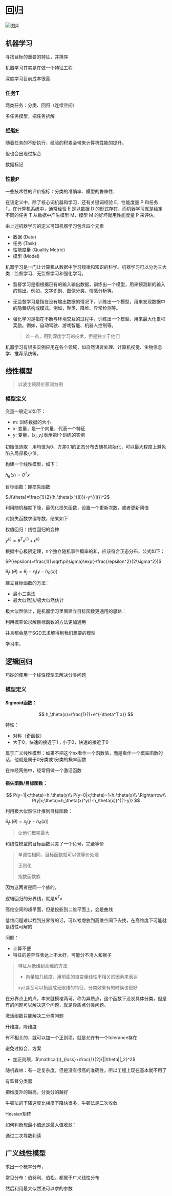 # 回归



![图片](https://cdn.jsdelivr.net/gh/davidliuk/images@master/blog/640.jpeg)



## 机器学习

寻找目标的重要的特征，并排序

机器学习其实是在做一个特征工程

深度学习目前成本很高



### 任务T

两类任务：分类、回归（连续空间）

多任务模型，把任务拆解



### 经验E

随着任务的不断执行，经验的积累会带来计算机性能的提升。

但也会出现过拟合

数据标记



### 性能P

一些技术性的评价指标：分类的准确率、模型的鲁棒性.



在该定义中，除了核心词机器和学习，还有关键词经验 E，性能度量 P 和任务 T。在计算机系统中，通常经验 E 是以数据 D 的形式存在，而机器学习就是给定不同的任务 T 从数据中产生模型 M，模型 M 的好坏就用性能度量 P 来评估。



由上述机器学习的定义可知机器学习包含四个元素



- 数据 (Data)
- 任务 (Task)
- 性能度量 (Quality Metric)
- 模型 (Model)



机器学习是一门让计算机从数据中学习规律和知识的科学。机器学习可以分为三大类：监督学习、无监督学习和强化学习。

- 监督学习是指根据已有的输入输出数据，训练出一个模型，用来预测新的输入的输出。例如，文字识别、图像分类、情感分析等。

- 无监督学习是指在没有输出数据的情况下，训练出一个模型，用来发现数据中的隐藏结构或模式。例如，聚类、降维、异常检测等。

- 强化学习是指在不断与环境交互的过程中，训练出一个模型，用来最大化累积奖励。例如，自动驾驶、游戏智能、机器人控制等。

  > 难一点，用到深度学习的技术，但是独立于他们

机器学习有很多实例应用在各个领域，如自然语言处理、计算机视觉、生物信息学、推荐系统等。





## 线性模型

> 以波士顿房价预测为例

### 模型定义

变量一般定义如下：

- m: 训练数据的大小
- x: 变量，是一个向量，代表一个特征
- y: 变量，$(x_i, y_i)$表示第i个训练的实例



初始值选取：用均值为0、方差0.1的正态分布去随机初始化，可以最大程度上避免陷入局部极小值。

构建一个线性模型，如下：

$h_\theta(x)=\theta^Tx$

目标函数：即损失函数

$J(\theta)=\frac{1}{2}(h_\theta(x^{(i)})-y^{(i)})^2$

利用随机梯度下降，最优化损失函数，设置一个更新次数，或者更新阈值

对损失函数求偏导数，结果如下



权值回归：线性回归的变种

$y^{(i)}=\theta^Tx^{(i)}+\epsilon^{(i)}$

根据中心极限定理，n个独立随机事件概率的和，应该符合正态分布，公式如下：

$P(\epsilon)=\frac{1}{\sqrt\pi\sigma}\exp(-\frac{\epsilon^2}{2\sigma^2})$

$\theta_jL(\theta)=\theta_j - x_j(y-h_\theta(x))$

建立目标函数的方法：

- 最小二乘法
- 最大似然法/极大似然估计

极大似然估计，是机器学习里面建立目标函数更通用的思路：

利用概率论求解目标函数的方法更加通用

并且都会基于SGD去求解得到我们想要的模型



学习率，



## 逻辑回归

巧妙的使用一个线性模型去解决分类问题



### 模型定义

#### **Sigmoid**函数：

$$
h_\theta(x)=\frac{1}{1+e^{-\theta^T x}}
$$

特性：

- 对称（奇函数）
- 大于0，快速的接近于1；小于0，快速的接近于0



属于广义线性模型：如果不把这个hx看作一个函数值，而是看作一个概率函数的话，他就是属于0分类或1分类的概率函数



在神经网络中，经常用做一个激活函数



#### 损失函数/目标函数：

$$
P(y=1|x;\theta)=h_\theta(x)\\
P(y=0|x;\theta)=1-h_\theta(x)\\ \Rightarrow\\
P(y|x;\theta)=h_\theta(x)^y(1-h_\theta(x))^{(1-y)}
$$

利用极大似然估计推到目标函数：

$\theta_jL(\theta)=x_j(y-h_\theta(x))$

> 让他们概率最大

和线性模型的目标函数只差了一个负号，完全等价

> 单调性相同，目标函数就可以做等价处理
>
> 正则化
>
> 指数函数族

因为这两者是同一个族的，



逻辑回归的分界线，就是$\theta^T x$

高维空间的超平面，但是投影到二维平面上，会是曲线



低维问题难以找到分界线的话，可以考虑放到高维空间下去找，在高维度下可能就是线性可解的



问题：

- 计算不便
- 特征的差异性表达上不太好，可能分不清人和猴子



> 特征从低维到高维的方法
>
> - 向量加几维度，用前面的自变量线性不相关的因素来表达
>
> xyz甚至可以拓展成无限维的特征，分类效果有的时候也很好



在分界点上的点，本来就模棱两可，称为异质点，这个函数下没发具体分类，但是有的问题可以解决这个问题，就是异质点分类问题。



激活函数只能解决二分类问题



升维度，降维度



有不相关的，就可以加一个正则项，就是允许有一个tolerance存在

避免过拟合，方案

- 加正则项，$\mathcal{l}_{loss}+\frac{1}{2}{||\theta||_2}^2$



随机森林：有一定复杂度，但是没有很高的准确性。所以工程上现在基本就不用了



有监督分类器

把维度升的越高，分类分的越好





牛顿法的下降速度比梯度下降快很多，牛顿法是二次收敛

Hessian矩阵



如何判断想最小值还是最大值收敛：

通过二次导数判读



## 广义线性模型



求出一个概率分布，

常见分布：伯努利、伯松。都属于广义线性分布

然后利用最大似然法可以求的参数

